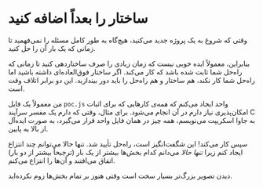# ساختار را بعداً اضافه کنید

وقتی که شروع به یک پروژه جدید می‌کنید، هیچ‌گاه به طور کامل مسئله را نمی‌فهمید تا زمانی که یک بار آن را حل کنید.

بنابراین، معمولاً ایده خوبی نیست که زمان زیادی را صرف ساختاردهی کنید تا زمانی که راه‌حل شما ثابت شده باشد که کار می‌کند. اگر ساختار فوق‌العاده‌ای داشته باشید اما راه‌حل شما کار نکند، هم ساختار و هم راه‌حل را باید دور بیندازید. این دو برابر اتلاف وقت است.

من معمولاً یک فایل `poc.js` واحد ایجاد می‌کنم که _همه‌ی_ کارهایی که برای اثبات امکان‌پذیری نیاز دارم در آن انجام می‌شود. برای مثال، وقتی که دارم یک مفسر سرآیند C به جاوا اسکریپت می‌نویسم، همه چیز در همان فایل واحد قرار می‌گیرد، به صورت ایده‌آل از بالا به پایین.

سپس کار می‌کند! این شگفت‌انگیز است، راه‌حل تأیید شد. تنها حالا می‌توانم چند انتزاع ایجاد کنم زیرا _تنها حالا_ می‌دانم کدام بخش‌ها بیشتر از یک بار (ترجیحاً بیشتر از دو بار) اتفاق می‌افتند و آن‌ها را انتزاع می‌کنم.

دیدن تصویر بزرگ‌تر بسیار سخت است وقتی هنوز بر تمام بخش‌ها زوم نکرده‌اید.
